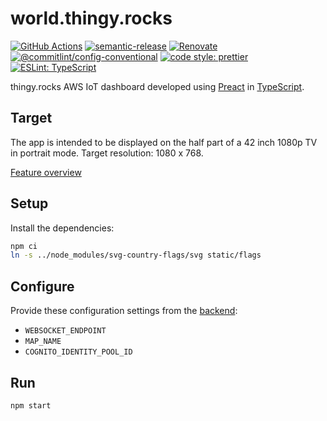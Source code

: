 # world.thingy.rocks

[![GitHub Actions](https://github.com/NordicPlayground/thingy-rocks-dashboard-aws-js/actions/workflows/build-and-publish.yaml/badge.svg)](https://github.com/NordicPlayground/thingy-rocks-dashboard-aws-js/actions/workflows/build-and-publish.yaml)
[![semantic-release](https://img.shields.io/badge/%20%20%F0%9F%93%A6%F0%9F%9A%80-semantic--release-e10079.svg)](https://github.com/semantic-release/semantic-release)
[![Renovate](https://img.shields.io/badge/renovate-enabled-brightgreen.svg)](https://renovatebot.com)
[![@commitlint/config-conventional](https://img.shields.io/badge/%40commitlint-config--conventional-brightgreen
)](https://github.com/conventional-changelog/commitlint/tree/master/@commitlint/config-conventional)
[![code style: prettier](https://img.shields.io/badge/code_style-prettier-ff69b4.svg)](https://github.com/prettier/prettier/)
[![ESLint: TypeScript](https://img.shields.io/badge/ESLint-TypeScript-blue.svg)](https://github.com/typescript-eslint/typescript-eslint)

thingy.rocks AWS IoT dashboard developed using [Preact](https://preactjs.com/)
in [TypeScript](https://www.typescriptlang.org/).

## Target

The app is intended to be displayed on the half part of a 42 inch 1080p TV in
portrait mode. Target resolution: 1080 x 768.

[Feature overview](https://miro.com/app/board/uXjVP4ck03g=/?share_link_id=90630083064)

## Setup

Install the dependencies:

```bash
npm ci
ln -s ../node_modules/svg-country-flags/svg static/flags
```

## Configure

Provide these configuration settings from the
[backend](https://github.com/NordicPlayground/thingy-rocks-cloud-aws-js):

- `WEBSOCKET_ENDPOINT`
- `MAP_NAME`
- `COGNITO_IDENTITY_POOL_ID`

## Run

```bash
npm start
```
